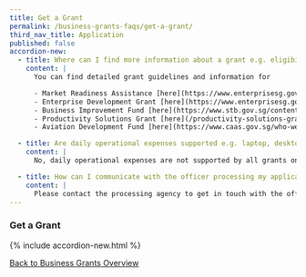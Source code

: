 ```yaml
---
title: Get a Grant
permalink: /business-grants-faqs/get-a-grant/
third_nav_title: Application
published: false
accordion-new:
  - title: Where can I find more information about a grant e.g. eligibility criteria, grant caps, application windows?
    content: |
      You can find detailed grant guidelines and information for

      - Market Readiness Assistance [here](https://www.enterprisesg.gov.sg/financial-assistance/grants/for-local-companies/market-readiness-assistance-grant){:target="_blank"}. 
      - Enterprise Development Grant [here](https://www.enterprisesg.gov.sg/financial-assistance/grants/for-local-companies/enterprise-development-grant/overview){:target="_blank"}.
      - Business Improvement Fund [here](https://www.stb.gov.sg/content/stb/en/assistance-and-licensing/grants-overview/business-improvement-fund-bif.html){:target="_blank"}.
      - Productivity Solutions Grant [here](/productivity-solutions-grant/){:target="_blank"}. 
      - Aviation Development Fund [here](https://www.caas.gov.sg/who-we-are/areas-of-responsibility/developing-the-industry/aviation-development-fund){:target="_blank"}.

  - title: Are daily operational expenses supported e.g. laptop, desktop, printer?
    content: |
      No, daily operational expenses are not supported by all grants on BGP.

  - title: How can I communicate with the officer processing my application?
    content: |
      Please contact the processing agency to get in touch with the officer. You may retrieve agency contact details, such as email and phone number, by clicking on the application you want to enquire on.
---
```


### Get a Grant

{% include accordion-new.html %}

[Back to Business Grants Overview](/business-grants-portal/)
